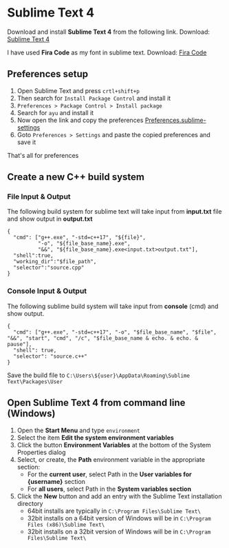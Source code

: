 # Sublime Text 4

Download and install **Sublime Text 4** from the following link.
Download: [Sublime Text 4](https://www.sublimetext.com/)

I have used **Fira Code** as my font in sublime text.
Download: [Fira Code](https://github.com/tonsky/FiraCode)

## Preferences setup
1. Open Sublime Text and press ``crtl+shift+p``
2. Then search for ``Install Package Control`` and install it
3. ``Preferences > Package Control > Install package``
4. Search for ``ayu`` and install it
5. Now open the link and copy the preferences [Preferences.sublime-settings](https://github.com/dabananda/code-editors-setup/blob/main/sublime_text/Preferences.sublime-settings)
6. Goto ``Preferences > Settings`` and paste the copied preferences and save it

That's all for preferences


## Create a new C++ build system

### File Input & Output

The following build system for sublime text will take input from **input.txt** file and show output in **output.txt**

    {
      "cmd": ["g++.exe", "-std=c++17", "${file}",
              "-o", "${file_base_name}.exe",
              "&&", "${file_base_name}.exe<input.txt>output.txt"],
      "shell":true,
      "working_dir":"$file_path",
      "selector":"source.cpp"
    }

### Console Input & Output
The following sublime build system will take input from **console** (cmd) and show output.

    {
      "cmd": ["g++.exe", "-std=c++17", "-o", "$file_base_name", "$file", "&&", "start", "cmd", "/c", "$file_base_name & echo. & echo. & pause"],
      "shell": true,
      "selector": "source.c++"
    }


Save the build file to ``C:\Users\${user}\AppData\Roaming\Sublime Text\Packages\User``

## Open Sublime Text 4 from command line (Windows)

1. Open the **Start Menu** and type ``environment``
2. Select the item **Edit the system environment variables**
3. Click the button **Environment Variables** at the bottom of the System Properties dialog
4. Select, or create, the **Path** environment variable in the appropriate section:
	- For the **current user**, select Path in the **User variables for {username}** section
	- For **all users**, select Path in the **System variables section**
6. Click the **New** button and add an entry with the Sublime Text installation directory
	- 64bit installs are typically in ``C:\Program Files\Sublime Text\``
	- 32bit installs on a 64bit version of Windows will be in ``C:\Program Files (x86)\Sublime Text\``
	- 32bit installs on a 32bit version of Windows will be in ``C:\Program Files\Sublime Text\``
